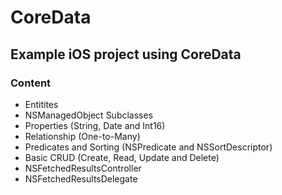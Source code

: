 # CoreData

## Example iOS project using CoreData

### Content

- Entitites
- NSManagedObject Subclasses
- Properties (String, Date and Int16)
- Relationship (One-to-Many)
- Predicates and Sorting (NSPredicate and NSSortDescriptor)
- Basic CRUD (Create, Read, Update and Delete)
- NSFetchedResultsController
- NSFetchedResultsDelegate